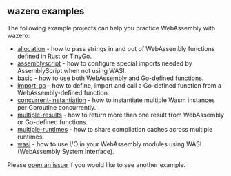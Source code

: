 ## wazero examples

The following example projects can help you practice WebAssembly with wazero:

* [allocation](allocation) - how to pass strings in and out of WebAssembly
  functions defined in Rust or TinyGo.
* [assemblyscript](../imports/assemblyscript/example) - how to configure
  special imports needed by AssemblyScript when not using WASI.
* [basic](basic) - how to use both WebAssembly and Go-defined functions.
* [import-go](import-go) - how to define, import and call a Go-defined function
  from a WebAssembly-defined function.
* [concurrent-instantiation](concurrent-instantiation) - how to instantiate multiple Wasm instances per Goroutine concurrently.
* [multiple-results](multiple-results) - how to return more than one result
  from WebAssembly or Go-defined functions.
* [multiple-runtimes](multiple-runtimes) - how to share compilation caches across multiple runtimes.
* [wasi](../imports/wasi_snapshot_preview1/example) - how to use I/O in your
  WebAssembly modules using WASI (WebAssembly System Interface).

Please [open an issue](https://github.com/bananabytelabs/wazero/issues/new) if you
would like to see another example.
